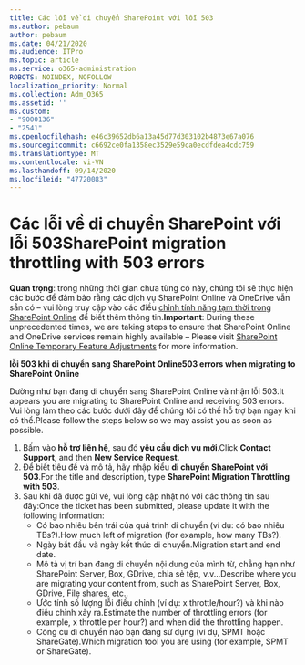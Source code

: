 ```yaml
---
title: Các lỗi về di chuyển SharePoint với lỗi 503
ms.author: pebaum
author: pebaum
ms.date: 04/21/2020
ms.audience: ITPro
ms.topic: article
ms.service: o365-administration
ROBOTS: NOINDEX, NOFOLLOW
localization_priority: Normal
ms.collection: Adm_O365
ms.assetid: ''
ms.custom:
- "9000136"
- "2541"
ms.openlocfilehash: e46c39652db6a13a45d77d303102b4873e67a076
ms.sourcegitcommit: c6692ce0fa1358ec3529e59ca0ecdfdea4cdc759
ms.translationtype: MT
ms.contentlocale: vi-VN
ms.lasthandoff: 09/14/2020
ms.locfileid: "47720083"
---
```

# <a name="sharepoint-migration-throttling-with-503-errors"></a><span data-ttu-id="db8c2-102">Các lỗi về di chuyển SharePoint với lỗi 503</span><span class="sxs-lookup"><span data-stu-id="db8c2-102">SharePoint migration throttling with 503 errors</span></span>

<span data-ttu-id="db8c2-103">**Quan trọng**: trong những thời gian chưa từng có này, chúng tôi sẽ thực hiện các bước để đảm bảo rằng các dịch vụ SharePoint Online và OneDrive vẫn sẵn có – vui lòng truy cập vào các điều [chỉnh tính năng tạm thời trong SharePoint Online](https://aka.ms/ODSPAdjustments) để biết thêm thông tin.</span><span class="sxs-lookup"><span data-stu-id="db8c2-103">**Important**: During these unprecedented times, we are taking steps to ensure that SharePoint Online and OneDrive services remain highly available – Please visit [SharePoint Online Temporary Feature Adjustments](https://aka.ms/ODSPAdjustments) for more information.</span></span>

<span data-ttu-id="db8c2-104">**lỗi 503 khi di chuyển sang SharePoint Online**</span><span class="sxs-lookup"><span data-stu-id="db8c2-104">**503 errors when migrating to SharePoint Online**</span></span>

<span data-ttu-id="db8c2-105">Dường như bạn đang di chuyển sang SharePoint Online và nhận lỗi 503.</span><span class="sxs-lookup"><span data-stu-id="db8c2-105">It appears you are migrating to SharePoint Online and receiving 503 errors.</span></span> <span data-ttu-id="db8c2-106">Vui lòng làm theo các bước dưới đây để chúng tôi có thể hỗ trợ bạn ngay khi có thể.</span><span class="sxs-lookup"><span data-stu-id="db8c2-106">Please follow the steps below so we may assist you as soon as possible.</span></span> 

1. <span data-ttu-id="db8c2-107">Bấm vào **hỗ trợ liên hệ**, sau đó **yêu cầu dịch vụ mới**.</span><span class="sxs-lookup"><span data-stu-id="db8c2-107">Click **Contact Support**, and then **New Service Request**.</span></span>
2. <span data-ttu-id="db8c2-108">Để biết tiêu đề và mô tả, hãy nhập kiểu **di chuyển SharePoint với 503**.</span><span class="sxs-lookup"><span data-stu-id="db8c2-108">For the title and description, type **SharePoint Migration Throttling with 503**.</span></span>
3. <span data-ttu-id="db8c2-109">Sau khi đã được gửi vé, vui lòng cập nhật nó với các thông tin sau đây:</span><span class="sxs-lookup"><span data-stu-id="db8c2-109">Once the ticket has been submitted, please update it with the following information:</span></span>
    - <span data-ttu-id="db8c2-110">Có bao nhiêu bên trái của quá trình di chuyển (ví dụ: có bao nhiêu TBs?).</span><span class="sxs-lookup"><span data-stu-id="db8c2-110">How much left of migration (for example, how many TBs?).</span></span>
    - <span data-ttu-id="db8c2-111">Ngày bắt đầu và ngày kết thúc di chuyển.</span><span class="sxs-lookup"><span data-stu-id="db8c2-111">Migration start and end date.</span></span>
    - <span data-ttu-id="db8c2-112">Mô tả vị trí bạn đang di chuyển nội dung của mình từ, chẳng hạn như SharePoint Server, Box, GDrive, chia sẻ tệp, v.v...</span><span class="sxs-lookup"><span data-stu-id="db8c2-112">Describe where you are migrating your content from, such as SharePoint Server, Box, GDrive, File shares, etc..</span></span>
    - <span data-ttu-id="db8c2-113">Ước tính số lượng lỗi điều chỉnh (ví dụ: x throttle/hour?) và khi nào điều chỉnh xảy ra.</span><span class="sxs-lookup"><span data-stu-id="db8c2-113">Estimate the number of throttling errors (for example, x throttle per hour?) and when did the throttling happen.</span></span>
    - <span data-ttu-id="db8c2-114">Công cụ di chuyển nào bạn đang sử dụng (ví dụ, SPMT hoặc ShareGate).</span><span class="sxs-lookup"><span data-stu-id="db8c2-114">Which migration tool you are using (for example, SPMT or ShareGate).</span></span>


